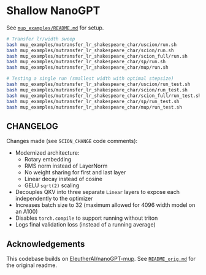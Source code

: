 # Shallow NanoGPT

See [`mup_examples/README.md`](mup_examples/README.md) for setup.

```bash
# Transfer lr/width sweep
bash mup_examples/mutransfer_lr_shakespeare_char/uscion/run.sh
bash mup_examples/mutransfer_lr_shakespeare_char/scion/run.sh
bash mup_examples/mutransfer_lr_shakespeare_char/scion_full/run.sh
bash mup_examples/mutransfer_lr_shakespeare_char/sp/run.sh
bash mup_examples/mutransfer_lr_shakespeare_char/mup/run.sh

# Testing a single run (smallest width with optimal stepsize)
bash mup_examples/mutransfer_lr_shakespeare_char/uscion/run_test.sh
bash mup_examples/mutransfer_lr_shakespeare_char/scion/run_test.sh
bash mup_examples/mutransfer_lr_shakespeare_char/scion_full/run_test.sh
bash mup_examples/mutransfer_lr_shakespeare_char/sp/run_test.sh
bash mup_examples/mutransfer_lr_shakespeare_char/mup/run_test.sh
```


## CHANGELOG

Changes made (see `SCION_CHANGE` code comments):

- Modernized architecture:
    - Rotary embedding
    - RMS norm instead of LayerNorm
    - No weight sharing for first and last layer
    - Linear decay instead of cosine
    - GELU `sqrt(2)` scaling
- Decouples QKV into three separate `Linear` layers to expose each independently to the optimizer
- Increases batch size to 32 (maximum allowed for 4096 width model on an A100)
- Disables `torch.compile` to support running without triton
- Logs final validation loss (instead of a running average)


## Acknowledgements 

This codebase builds on [EleutherAI/nanoGPT-mup](https://github.com/EleutherAI/nanoGPT-mup/).
See [`README_orig.md`](README_orig.md) for the original readme.
